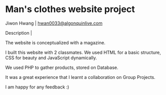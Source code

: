 # Man's clothes website project
Jiwon Hwang | hwan0033@algonquinlive.com

Description |

The website is conceptualized with a magazine.

I built this website with 2 classmates.
We used HTML for a basic structure, CSS for beauty and JavaScript dynamically.

We used PHP to gather products, stored on Database.

It was a great experience that I learnt a collaboration on Group Projects.

I am happy for any feedback :)
